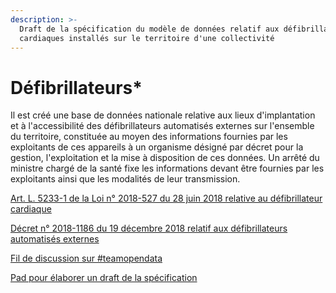 ```yaml
---
description: >-
  Draft de la spécification du modèle de données relatif aux défibrillateurs
  cardiaques installés sur le territoire d'une collectivité
---
```


# Défibrillateurs\*

Il est créé une base de données nationale relative aux lieux d'implantation et à l'accessibilité des défibrillateurs automatisés externes sur l'ensemble du territoire, constituée au moyen des informations fournies par les exploitants de ces appareils à un organisme désigné par décret pour la gestion, l'exploitation et la mise à disposition de ces données. Un arrêté du ministre chargé de la santé fixe les informations devant être fournies par les exploitants ainsi que les modalités de leur transmission.

[Art. L. 5233-1 de la Loi n° 2018-527 du 28 juin 2018 relative au défibrillateur cardiaque](https://www.legifrance.gouv.fr/jo_pdf.do?id=JORFTEXT000037116260)

[Décret n° 2018-1186 du 19 décembre 2018 relatif aux défibrillateurs automatisés externes](https://www.legifrance.gouv.fr/jo_pdf.do?id=JORFTEXT000037839290)

[Fil de discussion sur \#teamopendata](https://teamopendata.org/t/loi-defibrillateur-cardiaque/658/11)

[Pad pour élaborer un draft de la spécification](https://annuel.framapad.org/p/spec-defibrillateurs)

